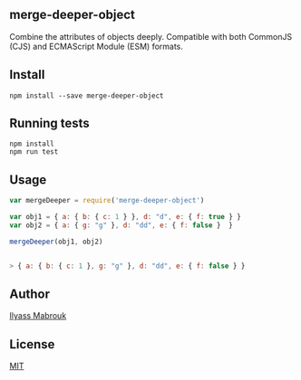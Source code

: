## merge-deeper-object
Combine the attributes of objects deeply. Compatible with both CommonJS (CJS) and ECMAScript Module (ESM) formats.

## Install
```
npm install --save merge-deeper-object
```

## Running tests
```
npm install
npm run test
```

## Usage
```javascript
var mergeDeeper = require('merge-deeper-object')

var obj1 = { a: { b: { c: 1 } }, d: "d", e: { f: true } }
var obj2 = { a: { g: "g" }, d: "dd", e: { f: false }  }

mergeDeeper(obj1, obj2)


> { a: { b: { c: 1 }, g: "g" }, d: "dd", e: { f: false } }
```

## Author
[Ilyass Mabrouk](https://github.com/work-state)

## License
[MIT](https://github.com/work-state/merge-deeper-object/blob/master/LICENSE.md)
